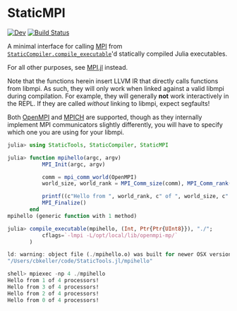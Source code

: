 # StaticMPI

[![Dev](https://img.shields.io/badge/docs-dev-blue.svg)](https://brenhinkeller.github.io/StaticMPI.jl/dev/)
[![Build Status](https://github.com/brenhinkeller/StaticMPI.jl/actions/workflows/CI.yml/badge.svg?branch=main)](https://github.com/brenhinkeller/StaticMPI.jl/actions/workflows/CI.yml?query=branch%3Amain)

A minimal interface for calling [MPI](https://www.mpi-forum.org/) from
[`StaticCompiler.compile_executable`](https://github.com/tshort/StaticCompiler.jl)'d
statically compiled Julia executables.

For all other purposes, see [MPI.jl](https://github.com/JuliaParallel/MPI.jl) instead.

Note that the functions herein insert LLVM IR that directly calls functions from libmpi.
As such, they will only work when linked against a valid libmpi during compilation.
For example, they will generally **not** work interactively in the REPL.
If they are called *without* linking to libmpi, expect segfaults!

Both [OpenMPI](https://www.open-mpi.org/) and [MPICH](https://www.mpich.org/) are
supported, though as they internally implement MPI communicators slightly
differently, you will have to specify which one you are using for your libmpi.

```julia
julia> using StaticTools, StaticCompiler, StaticMPI

julia> function mpihello(argc, argv)
           MPI_Init(argc, argv)

           comm = mpi_comm_world(OpenMPI)
           world_size, world_rank = MPI_Comm_size(comm), MPI_Comm_rank(comm)

           printf((c"Hello from ", world_rank, c" of ", world_size, c" processors!\n"))
           MPI_Finalize()
       end
mpihello (generic function with 1 method)

julia> compile_executable(mpihello, (Int, Ptr{Ptr{UInt8}}), "./";
           cflags=`-lmpi -L/opt/local/lib/openmpi-mp/`
       )

ld: warning: object file (./mpihello.o) was built for newer OSX version (12.0) than being linked (10.13)
"/Users/cbkeller/code/StaticTools.jl/mpihello"

shell> mpiexec -np 4 ./mpihello
Hello from 1 of 4 processors!
Hello from 3 of 4 processors!
Hello from 2 of 4 processors!
Hello from 0 of 4 processors!
```
